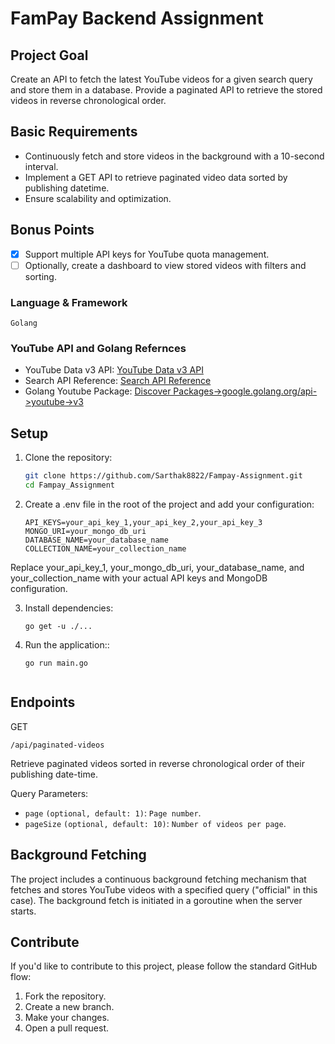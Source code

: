 # FamPay Backend Assignment

## Project Goal

Create an API to fetch the latest YouTube videos for a given search query and store them in a database. Provide a paginated API to retrieve the stored videos in reverse chronological order.

## Basic Requirements

- Continuously fetch and store videos in the background with a 10-second interval.
- Implement a GET API to retrieve paginated video data sorted by publishing datetime.
- Ensure scalability and optimization.

## Bonus Points

- [x] Support multiple API keys for YouTube quota management.
- [ ] Optionally, create a dashboard to view stored videos with filters and sorting.

### Language & Framework

  `Golang`

### YouTube API and Golang Refernces

- YouTube Data v3 API: [YouTube Data v3 API](https://developers.google.com/youtube/v3/getting-started)
- Search API Reference: [Search API Reference](https://developers.google.com/youtube/v3/docs/search/list)
- Golang Youtube Package: [Discover Packages->google.golang.org/api->youtube->v3](https://pkg.go.dev/google.golang.org/api@v0.157.0/youtube/v3#Service.Search) 

## Setup

1. Clone the repository:

   ```bash
   git clone https://github.com/Sarthak8822/Fampay-Assignment.git
   cd Fampay_Assignment
   
2. Create a .env file in the root of the project and add your configuration:

    ```env
    API_KEYS=your_api_key_1,your_api_key_2,your_api_key_3
    MONGO_URI=your_mongo_db_uri
    DATABASE_NAME=your_database_name
    COLLECTION_NAME=your_collection_name

  Replace your_api_key_1, your_mongo_db_uri, your_database_name, and your_collection_name with your actual API keys and MongoDB configuration.

3. Install dependencies:

    ```env
    go get -u ./...

4. Run the application::

    ```env
    go run main.go
    

## Endpoints

GET  

  `/api/paginated-videos`

  Retrieve paginated videos sorted in reverse chronological order of their publishing date-time.
  
  Query Parameters:
  
  - `page` `(optional, default: 1)`: `Page number`.
  - `pageSize` `(optional, default: 10)`: `Number of videos per page`.



## Background Fetching

  The project includes a continuous background fetching mechanism that fetches and stores YouTube videos with a specified query ("official" in this case). The background fetch is initiated in a goroutine when the server starts.


## Contribute
  If you'd like to contribute to this project, please follow the standard GitHub flow:

  1) Fork the repository.
  2) Create a new branch.
  3) Make your changes.
  4) Open a pull request.






